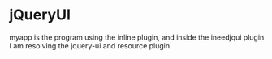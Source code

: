 jQueryUI
========
myapp is the program using the inline plugin, and inside the ineedjqui plugin I am resolving the jquery-ui and resource plugin
